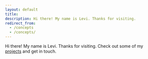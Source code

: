 ```yaml
---
layout: default
title:
description: Hi there! My name is Levi. Thanks for visiting.
redirect_from:
  - /concepts
  - /concepts/
---
```

Hi there! My name is Levi. Thanks for visiting. Check out some of my [projects](/projects) and get in touch.
